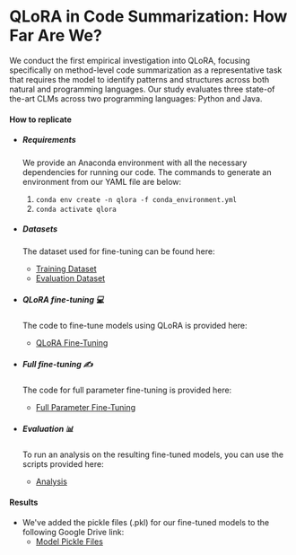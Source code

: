 # QLoRA in Code Summarization: How Far Are We?
We conduct the first empirical investigation into QLoRA, focusing specifically on method-level code summarization as a representative task that requires the model to identify patterns and structures across both natural and programming languages. Our study evaluates three state-of the-art CLMs across two programming languages: Python and Java. 

#### How to replicate

* ##### Requirements
  We provide an Anaconda environment with all the necessary dependencies for running our code. The commands to generate an environment from our YAML file are below:
  1. `conda env create -n qlora -f conda_environment.yml`
  2. `conda activate qlora`

* ##### Datasets
  The dataset used for fine-tuning can be found here:
  - [Training Dataset](https://huggingface.co/datasets/google/code_x_glue_ct_code_to_text)
  - [Evaluation Dataset](https://huggingface.co/datasets/doejn771/code_x_glue_ct_code_to_text_java_python)

* ##### QLoRA fine-tuning 💻
  The code to fine-tune models using QLoRA is provided here:
  - [QLoRA Fine-Tuning](https://github.com/doejn771/qlora-summary-replication/tree/main/qlora)

* ##### Full fine-tuning ✍️
  The code for full parameter fine-tuning is provided here:
  - [Full Parameter Fine-Tuning](https://github.com/doejn771/qlora-summary-replication/tree/main/full_finetuning)
 
* ##### Evaluation 📊
  To run an analysis on the resulting fine-tuned models, you can use the scripts provided here:
  - [Analysis](https://github.com/doejn771/qlora-summary-replication/tree/main/model_analysis)

#### Results
* We've added the pickle files (.pkl) for our fine-tuned models to the following Google Drive link:
  - [Model Pickle Files](https://drive.google.com/drive/folders/1eHomJ9dq7_tmAOZLiADwRq8hU_Wrj4oS?usp=sharing)
